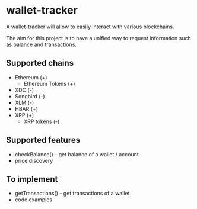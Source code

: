 # wallet-tracker

A wallet-tracker will allow to easily interact with various blockchains.

The aim for this project is to have a unified way to request information such as balance and transactions.

## Supported chains

- Ethereum (+)
  - Ethereum Tokens (+)
- XDC (-)
- Songbird (-)
- XLM (-)
- HBAR (+)
- XRP (+)
  - XRP tokens (-)

## Supported features

- checkBalance() - get balance of a wallet / account.
- price discovery

## To implement

- getTransactions() - get transactions of a wallet
- code examples
